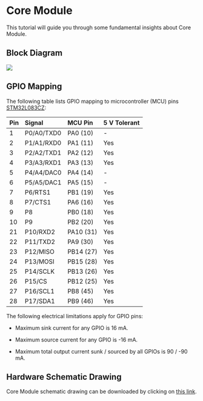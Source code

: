 # Core Module





This tutorial will guide you through some fundamental insights about Core Module.


## Block Diagram


![](core-module.png)


## GPIO Mapping


The following table lists GPIO mapping to microcontroller (MCU) pins [STM32L083CZ](http://www.st.com/en/microcontrollers/stm32l083cz.html):


| Pin | Signal     | MCU Pin      | 5 V Tolerant |
| --- | :--------- | :----------- | :----------- |
|   1 | P0/A0/TXD0 | PA0  (10)    | -            |
|   2 | P1/A1/RXD0 | PA1  (11)    | Yes          |
|   3 | P2/A2/TXD1 | PA2  (12)    | Yes          |
|   4 | P3/A3/RXD1 | PA3  (13)    | Yes          |
|   5 | P4/A4/DAC0 | PA4  (14)    | -            |
|   6 | P5/A5/DAC1 | PA5  (15)    | -            |
|   7 | P6/RTS1    | PB1  (19)    | Yes          |
|   8 | P7/CTS1    | PA6  (16)    | Yes          |
|   9 | P8         | PB0  (18)    | Yes          |
|  10 | P9         | PB2  (20)    | Yes          |
|  21 | P10/RXD2   | PA10 (31)    | Yes          |
|  22 | P11/TXD2   | PA9  (30)    | Yes          |
|  23 | P12/MISO   | PB14 (27)    | Yes          |
|  24 | P13/MOSI   | PB15 (28)    | Yes          |
|  25 | P14/SCLK   | PB13 (26)    | Yes          |
|  26 | P15/CS     | PB12 (25)    | Yes          |
|  27 | P16/SCL1   | PB8  (45)    | Yes          |
|  28 | P17/SDA1   | PB9  (46)    | Yes          |


The following electrical limitations apply for GPIO pins:


* Maximum sink current for any GPIO is 16 mA.

* Maximum source current for any GPIO is -16 mA.

* Maximum total output current sunk / sourced by all GPIOs is 90 / -90 mA.


## Hardware Schematic Drawing


Core Module schematic drawing can be downloaded by clicking on [this link](https://github.com/bigclownlabs/bc-hardware/raw/master/out/bc-module-core/bc-module-core-rev-1-3-sch.pdf).
